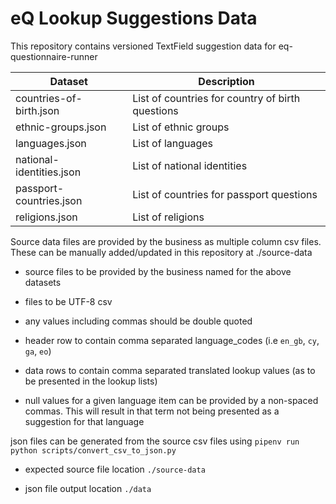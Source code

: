 # eQ Lookup Suggestions Data

This repository contains versioned TextField suggestion data for eq-questionnaire-runner

| Dataset | Description |
| ------- |-------|
| countries-of-birth.json | List of countries for country of birth questions |
| ethnic-groups.json | List of ethnic groups |
| languages.json | List of languages |
| national-identities.json | List of national identities |
| passport-countries.json | List of countries for passport questions |
| religions.json | List of religions |


Source data files are provided by the business as multiple column csv files. These can be manually added/updated in this repository at ./source-data

- source files to be provided by the business named for the above datasets

- files to be UTF-8 csv

- any values including commas should be double quoted

- header row to contain comma separated language_codes (i.e `en_gb`, `cy`, `ga`, `eo`)

- data rows to contain comma separated translated lookup values (as to be presented in the lookup lists)

- null values for a given language item can be provided by a non-spaced commas. This will result in that term not being presented as a suggestion for that language

json files can be generated from the source csv files using `pipenv run python scripts/convert_csv_to_json.py`

- expected source file location `./source-data`

- json file output location `./data`
